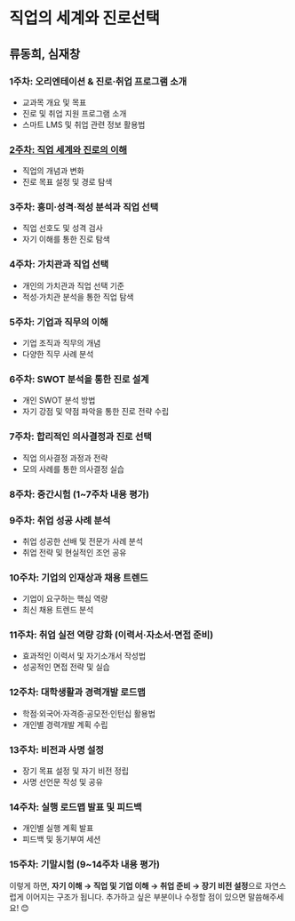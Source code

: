 # 직업의 세계와 진로선택
## 류동희, 심재창

### **1주차: 오리엔테이션 & 진로·취업 프로그램 소개**  
- 교과목 개요 및 목표  
- 진로 및 취업 지원 프로그램 소개  
- 스마트 LMS 및 취업 관련 정보 활용법  

### **[2주차: 직업 세계와 진로의 이해](2.md)**  
- 직업의 개념과 변화  
- 진로 목표 설정 및 경로 탐색  

### **3주차: 흥미·성격·적성 분석과 직업 선택**  
- 직업 선호도 및 성격 검사  
- 자기 이해를 통한 진로 탐색  

### **4주차: 가치관과 직업 선택**  
- 개인의 가치관과 직업 선택 기준  
- 적성·가치관 분석을 통한 직업 탐색  

### **5주차: 기업과 직무의 이해**  
- 기업 조직과 직무의 개념  
- 다양한 직무 사례 분석  

### **6주차: SWOT 분석을 통한 진로 설계**  
- 개인 SWOT 분석 방법  
- 자기 강점 및 약점 파악을 통한 진로 전략 수립  

### **7주차: 합리적인 의사결정과 진로 선택**  
- 직업 의사결정 과정과 전략  
- 모의 사례를 통한 의사결정 실습  

### **8주차: 중간시험 (1~7주차 내용 평가)**  

### **9주차: 취업 성공 사례 분석**  
- 취업 성공한 선배 및 전문가 사례 분석  
- 취업 전략 및 현실적인 조언 공유  

### **10주차: 기업의 인재상과 채용 트렌드**  
- 기업이 요구하는 핵심 역량  
- 최신 채용 트렌드 분석  

### **11주차: 취업 실전 역량 강화 (이력서·자소서·면접 준비)**  
- 효과적인 이력서 및 자기소개서 작성법  
- 성공적인 면접 전략 및 실습  

### **12주차: 대학생활과 경력개발 로드맵**  
- 학점·외국어·자격증·공모전·인턴십 활용법  
- 개인별 경력개발 계획 수립  

### **13주차: 비전과 사명 설정**  
- 장기 목표 설정 및 자기 비전 정립  
- 사명 선언문 작성 및 공유  

### **14주차: 실행 로드맵 발표 및 피드백**  
- 개인별 실행 계획 발표  
- 피드백 및 동기부여 세션  

### **15주차: 기말시험 (9~14주차 내용 평가)**  

이렇게 하면, **자기 이해 → 직업 및 기업 이해 → 취업 준비 → 장기 비전 설정**으로 자연스럽게 이어지는 구조가 됩니다. 추가하고 싶은 부분이나 수정할 점이 있으면 말씀해주세요! 😊
